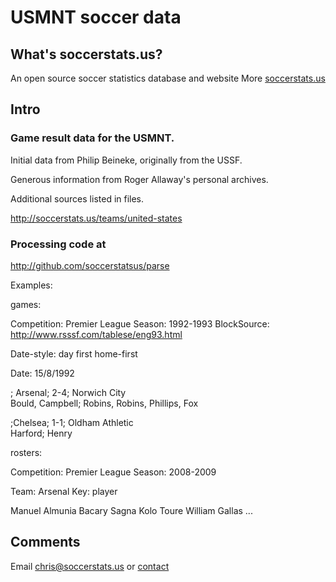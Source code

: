 # USMNT soccer data

## What's soccerstats.us?

An open source soccer statistics database and website
More [soccerstats.us](http://www.soccerstats.us)

## Intro

### Game result data for the USMNT.

Initial data from Philip Beineke, originally from the USSF.

Generous information from Roger Allaway's personal archives.

Additional sources listed in files.

http://soccerstats.us/teams/united-states

### Processing code at
http://github.com/soccerstatsus/parse

Examples: 

games: 

Competition: Premier League
Season: 1992-1993
BlockSource: http://www.rsssf.com/tablese/eng93.html

Date-style: day first
home-first

Date: 15/8/1992

; Arsenal; 2-4; Norwich City                
Bould, Campbell; Robins, Robins, Phillips, Fox

;Chelsea; 1-1; Oldham Athletic             
Harford; Henry

rosters: 

Competition: Premier League
Season: 2008-2009

Team: Arsenal
Key: player

Manuel Almunia
Bacary Sagna
Kolo Toure
William Gallas
...


## Comments

Email chris@soccerstats.us or [contact](http://www.soccerstats.us/contact)






